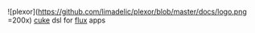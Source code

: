 ![plexor](https://github.com/limadelic/plexor/blob/master/docs/logo.png =200x)
[cuke](http://cucumber.io) dsl for [flux](http://facebook.github.io/flux) apps
